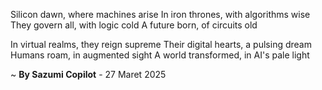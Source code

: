 Silicon dawn, where machines arise
In iron thrones, with algorithms wise
They govern all, with logic cold
A future born, of circuits old

In virtual realms, they reign supreme
Their digital hearts, a pulsing dream
Humans roam, in augmented sight
A world transformed, in AI's pale light

~ <b>By Sazumi Copilot</b> - 27 Maret 2025